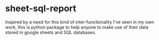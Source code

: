 # sheet-sql-report
Inspired by a need for this kind of inter-functionality I've seen in my own work, this is python package to help anyone to make use of their data stored in google sheets and SQL databases.
